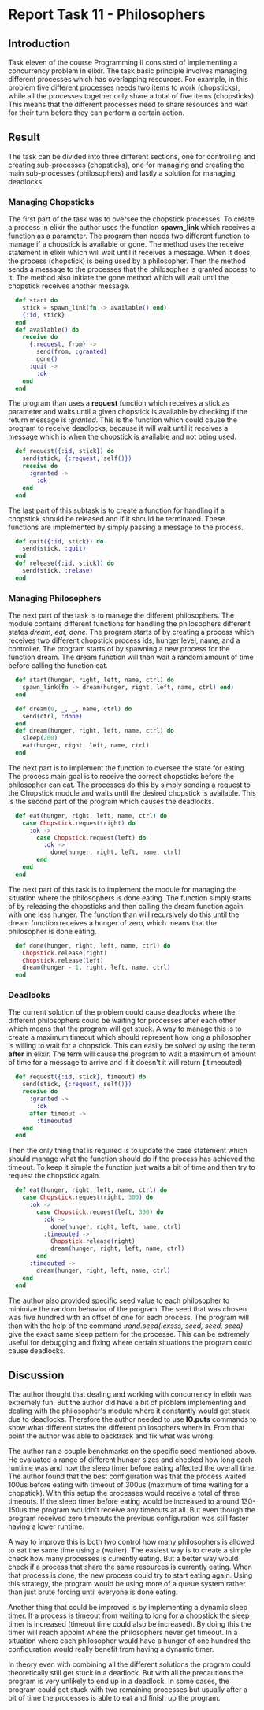 # Report Task 11 - Philosophers
## Introduction

Task eleven of the course Programming II consisted of implementing a
concurrency problem in elixir. The task basic principle involves
managing different processes which has overlapping resources. For
example, in this problem five different processes needs two items to
work (chopsticks), while all the processes together only share a total
of five items (chopsticks). This means that the different processes need
to share resources and wait for their turn before they can perform a
certain action.

## Result

The task can be divided into three different sections, one for
controlling and creating sub-processes (chopsticks), one for managing
and creating the main sub-processes (philosophers) and lastly a solution
for managing deadlocks.

### Managing Chopsticks

The first part of the task was to oversee the chopstick processes. To
create a process in elixir the author uses the function **spawn\_link**
which receives a function as a parameter. The program than needs two
different function to manage if a chopstick is available or gone. The
method uses the receive statement in elixir which will wait until it
receives a message. When it does, the process (chopstick) is being used
by a philosopher. Then the method sends a message to the processes that
the philosopher is granted access to it. The method also initiate the
gone method which will wait until the chopstick receives another
message.

```elixir
  def start do
    stick = spawn_link(fn -> available() end)
    {:id, stick}
  end
  def available() do
    receive do
      {:request, from} ->
        send(from, :granted)
        gone()
      :quit ->
        :ok
    end
  end
```

The program than uses a **request** function which receives a stick as
parameter and waits until a given chopstick is available by checking if
the return message is *:granted*. This is the function which could cause
the program to receive deadlocks, because it will wait until it receives
a message which is when the chopstick is available and not being used.

```elixir
  def request({:id, stick}) do
    send(stick, {:request, self()})
    receive do
      :granted ->
        :ok
    end
  end
```

The last part of this subtask is to create a function for handling if a
chopstick should be released and if it should be terminated. These
functions are implemented by simply passing a message to the process.

```elixir
  def quit({:id, stick}) do
    send(stick, :quit)
  end
  def release({:id, stick}) do
    send(stick, :relase)
  end
```

### Managing Philosophers

The next part of the task is to manage the different philosophers. The
module contains different functions for handling the philosophers
different states *dream, eat, done*. The program starts of by creating a
process which receives two different chopstick process ids, hunger
level, name, and a controller. The program starts of by spawning a new
process for the function dream. The dream function will than wait a
random amount of time before calling the function eat.

```elixir
  def start(hunger, right, left, name, ctrl) do
    spawn_link(fn -> dream(hunger, right, left, name, ctrl) end)
  end

  def dream(0, _, _, name, ctrl) do
    send(ctrl, :done)
  end
  def dream(hunger, right, left, name, ctrl) do
    sleep(200)
    eat(hunger, right, left, name, ctrl)
  end
```

The next part is to implement the function to oversee the state for
eating. The process main goal is to receive the correct chopsticks
before the philosopher can eat. The processes do this by simply sending
a request to the Chopstick module and waits until the desired chopstick
is available. This is the second part of the program which causes the
deadlocks.

```elixir
  def eat(hunger, right, left, name, ctrl) do
    case Chopstick.request(right) do
      :ok ->
        case Chopstick.request(left) do
          :ok ->
            done(hunger, right, left, name, ctrl)
        end
    end
  end
```

The next part of this task is to implement the module for managing the
situation where the philosophers is done eating. The function simply
starts of by releasing the chopsticks and then calling the dream
function again with one less hunger. The function than will recursively
do this until the dream function receives a hunger of zero, which means
that the philosopher is done eating.

```elixir
  def done(hunger, right, left, name, ctrl) do
    Chopstick.release(right)
    Chopstick.release(left)
    dream(hunger - 1, right, left, name, ctrl)
  end
```

### Deadlooks

The current solution of the problem could cause deadlocks where the
different philosophers could be waiting for processes after each other
which means that the program will get stuck. A way to manage this is to
create a maximum timeout which should represent how long a philosopher
is willing to wait for a chopstick. This can easily be solved by using
the term **after** in elixir. The term will cause the program to wait a
maximum of amount of time for a message to arrive and if it doesn't it
will return **(**:timeouted)

```elixir
  def request({:id, stick}, timeout) do
    send(stick, {:request, self()})
    receive do
      :granted ->
        :ok
      after timeout ->
        :timeouted
    end
  end
```

Then the only thing that is required is to update the case statement
which should manage what the function should do if the process has
achieved the timeout. To keep it simple the function just waits a bit of
time and then try to request the chopstick again.

```elixir
  def eat(hunger, right, left, name, ctrl) do
    case Chopstick.request(right, 300) do
      :ok ->
        case Chopstick.request(left, 300) do
          :ok ->
            done(hunger, right, left, name, ctrl)
          :timeouted ->
            Chopstick.release(right)
            dream(hunger, right, left, name, ctrl)
        end
      :timeouted ->
        dream(hunger, right, left, name, ctrl)
    end
  end
```

The author also provided specific seed value to each philosopher to
minimize the random behavior of the program. The seed that was chosen
was five hundred with an offset of one for each process. The program
will than with the help of the command *:rand.seed(:exsss, seed, seed,
seed)* give the exact same sleep pattern for the processe. This can be
extremely useful for debugging and fixing where certain situations the
program could cause deadlocks.

## Discussion

The author thought that dealing and working with concurrency in elixir
was extremely fun. But the author did have a bit of problem implementing
and dealing with the philosopher's module where it constantly would get
stuck due to deadlocks. Therefore the author needed to use **IO.puts**
commands to show what different states the different philosophers where
in. From that point the author was able to backtrack and fix what was
wrong.

The author ran a couple benchmarks on the specific seed mentioned above.
He evaluated a range of different hunger sizes and checked how long each
runtime was and how the sleep timer before eating affected the overall
time. The author found that the best configuration was that the process
waited 100us before eating with timeout of 300us (maximum of time
waiting for a chopstick). With this setup the processes would receive a
total of three timeouts. If the sleep timer before eating would be
increased to around 130-150us the program wouldn't receive any timeouts
at all. But even though the program received zero timeouts the previous
configuration was still faster having a lower runtime.

A way to improve this is both two control how many philosophers is
allowed to eat the same time using a (waiter). The easiest way is to
create a simple check how many processes is currently eating. But a
better way would check if a process that share the same resources is
currently eating. When that process is done, the new process could try
to start eating again. Using this strategy, the program would be using
more of a queue system rather than just brute forcing until everyone is
done eating.

Another thing that could be improved is by implementing a dynamic sleep
timer. If a process is timeout from waiting to long for a chopstick the
sleep timer is increased (timeout time could also be increased). By
doing this the timer will reach appoint where the philosophers never get
timeout. In a situation where each philosopher would have a hunger of
one hundred the configuration would really benefit from having a dynamic
timer.

In theory even with combining all the different solutions the program
could theoretically still get stuck in a deadlock. But with all the
precautions the program is very unlikely to end up in a deadlock. In
some cases, the program could get stuck with two remaining processes but
usually after a bit of time the processes is able to eat and finish up
the program.
